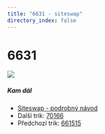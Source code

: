 ```yaml
---
title: "6631 - siteswap"
directory_index: false
---
```


# 6631

![](/animace/siteswap/6631.gif)

##### Kam dál

- [Siteswap - podrobný návod](/siteswap.html "Podrobné vysvětlení siteswapů..")
- Další trik: [70166](70166.html "Siteswap 70166")
- Předchozí trik: [661515](661515.html "Siteswap 661515")

